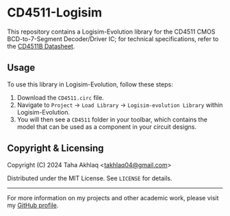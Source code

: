 # CD4511-Logisim
This repository contains a Logisim-Evolution library for the CD4511 CMOS BCD-to-7-Segment Decoder/Driver IC; for technical specifications, refer to the [CD4511B Datasheet](https://www.ti.com/lit/ds/symlink/cd4511b-mil.pdf?ts=1713682269925&ref_url=https%253A%252F%252Fwww.google.com%252F).

## Usage
To use this library in Logisim-Evolution, follow these steps: 
1. Download the `CD4511.circ` file. 
2. Navigate to `Project` -> `Load Library` -> `Logisim-evolution Library` within Logisim-Evolution.
3. You will then see a `CD4511` folder in your toolbar, which contains the model that can be used as a component in your circuit designs.

## Copyright & Licensing
Copyright (C) 2024 Taha Akhlaq <[takhlaq04@gmail.com](mailto:takhlaq04@gmail.com)>

Distributed under the MIT License. See `LICENSE` for details.

---

For more information on my projects and other academic work, please visit my [GitHub profile](https://github.com/TahaAkhlaq).
